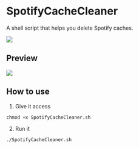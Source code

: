 # SpotifyCacheCleaner
A shell script that helps you delete Spotify caches.

![](https://badgen.net/badge/System/macOS/)

## Preview

![](https://i.imgur.com/cEVa3P9.png)

## How to use

1. Give it access
```
chmod +x SpotifyCacheCleaner.sh
```
2. Run it
```
./SpotifyCacheCleaner.sh